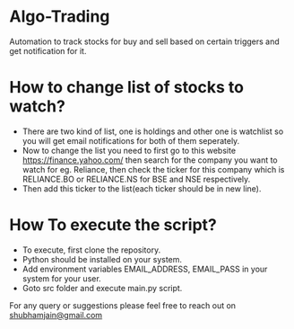 # Algo-Trading

Automation to track stocks for buy and sell based on certain triggers and get notification for it.


# How to change list of stocks to watch?

* There are two kind of list, one is holdings and other one is watchlist so you will get email notifications for both of them seperately.
* Now to change the list you need to first go to this website https://finance.yahoo.com/ then search for the company you want to watch for eg. Reliance, then check the ticker for this company which is RELIANCE.BO or RELIANCE.NS for BSE and NSE respectively.
* Then add this ticker to the list(each ticker should be in new line).


# How To execute the script?

* To execute, first clone the repository.
* Python should be installed on your system.
* Add environment variables EMAIL_ADDRESS, EMAIL_PASS in your system for your user.
* Goto src folder and execute main.py script.


For any query or suggestions please feel free to reach out on shubhamjain@gmail.com